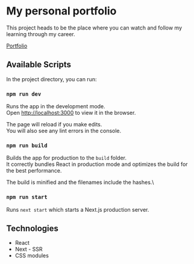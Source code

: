# My personal portfolio
This project heads to be the place where you can watch and follow my learning through my career.

[Portfolio](https://www.tzivi.site)

## Available Scripts

In the project directory, you can run:

### `npm run dev`

Runs the app in the development mode.\
Open [http://localhost:3000](http://localhost:3000) to view it in the browser.

The page will reload if you make edits.\
You will also see any lint errors in the console.

### `npm run build`

Builds the app for production to the `build` folder.\
It correctly bundles React in production mode and optimizes the build for the best performance.

The build is minified and the filenames include the hashes.\

### `npm run start`

Runs `next start` which starts a Next.js production server.

## Technologies

 - React
 - Next - SSR
 - CSS modules
<!--stackedit_data:
eyJoaXN0b3J5IjpbODMyODM4Nzg1XX0=
-->